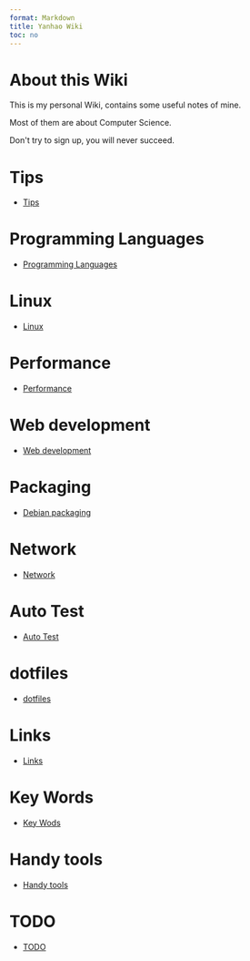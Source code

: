```yaml
---
format: Markdown
title: Yanhao Wiki
toc: no
---
```


# About this Wiki
This is my personal Wiki, contains some useful notes of mine.

Most of them are about Computer Science.

Don't try to sign up, you will never succeed. 

# Tips
* [Tips]()

# Programming Languages
* [Programming Languages]()

# Linux
* [Linux]()

# Performance
* [Performance]()

# Web development
* [Web development]()

# Packaging
* [Debian packaging]()

# Network
* [Network]()

# Auto Test
* [Auto Test]()
 
# dotfiles
* [dotfiles]()

# Links
* [Links]()

# Key Words
* [Key Wods]()

# Handy tools
* [Handy tools]()

# TODO
* [TODO]()